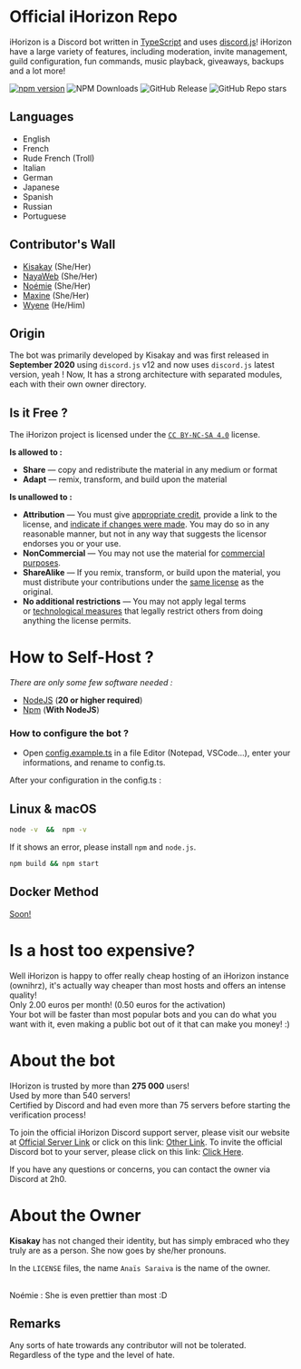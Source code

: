 # Official iHorizon Repo

iHorizon is a Discord bot written in [TypeScript](https://www.typescriptlang.org/) and uses [discord.js](https://npmjs.com/discord.js)!
iHorizon have a large variety of features, including moderation, invite management, guild configuration, fun commands, music playback, giveaways, backups and a lot more!

[![npm version](https://badge.fury.io/js/ihrz.svg)](https://badge.fury.io/js/ihrz)
![NPM Downloads](https://img.shields.io/npm/dm/ihrz)
![GitHub Release](https://img.shields.io/github/v/release/ihrz/ihrz)
![GitHub Repo stars](https://img.shields.io/github/stars/ihrz/ihrz)

## Languages

* English
* French
* Rude French (Troll)
* Italian
* German
* Japanese
* Spanish
* Russian
* Portuguese

## Contributor's Wall

- [Kisakay](https://github.com/Kisakay) (She/Her)
- [NayaWeb](https://github.com/belugafr) (She/Her)
- [Noémie](https://github.com/name-shitty-github-profile) (She/Her)
- [Maxine](https://github.com/mxi1n) (She/Her)
- [Wyene](https://github.com/tryedandcatched) (He/Him)

## Origin

The bot was primarily developed by Kisakay and was first released in **September 2020** using `discord.js` v12 and now uses `discord.js` latest version, yeah !
Now, It has a strong architecture with separated modules, each with their own owner directory.

## Is it Free ?

The iHorizon project is licensed under the  [`CC BY-NC-SA 4.0`](https://creativecommons.org/licenses/by-nc-sa/4.0/) license.

**Is allowed to :**

- **Share** — copy and redistribute the material in any medium or format
- **Adapt** — remix, transform, and build upon the material

**Is unallowed to :**

- **Attribution** — You must give [appropriate credit](https://creativecommons.org/licenses/by-nc-sa/4.0/), provide a link to the license, and [indicate if changes were made](https://creativecommons.org/licenses/by-nc-sa/4.0/). You may do so in any reasonable manner, but not in any way that suggests the licensor endorses you or your use.
- **NonCommercial** — You may not use the material for [commercial purposes](https://creativecommons.org/licenses/by-nc-sa/4.0/).
- **ShareAlike** — If you remix, transform, or build upon the material, you must distribute your contributions under the [same license](https://creativecommons.org/licenses/by-nc-sa/4.0/) as the original.
- **No additional restrictions** — You may not apply legal terms or [technological measures](https://creativecommons.org/licenses/by-nc-sa/4.0/) that legally restrict others from doing anything the license permits.

# How to Self-Host ?

_There are only some few software needed :_

- [NodeJS](https://nodejs.org) (**20 or higher required**)
- [Npm](https://npmjs.com) (**With NodeJS**)

### How to configure the bot ?

* Open [config.example.ts](https://github.com/ihrz/ihrz/blob/dev/src/files/config.example.ts) in a file Editor (Notepad, VSCode...), enter your informations, and rename to config.ts.

After your configuration in the config.ts :

## Linux & macOS

```bash
node -v  &&  npm -v
```

If it shows an error, please install `npm` and `node.js`.

```bash
npm build && npm start
```

## Docker Method

[Soon!](https://hub.docker.com/r/kisakay/ihorizon "See more")

# Is a host too expensive?

Well iHorizon is happy to offer really cheap hosting of an iHorizon instance (ownihrz), it's actually way cheaper than most hosts and offers an intense quality!<br>
Only 2.00 euros per month! (0.50 euros for the activation)<br>
Your bot will be faster than most popular bots and you can do what you want with it, even making a public bot out of it that can make you money! :)

# About the bot

IHorizon is trusted by more than **275 000** users!<br>
Used by more than 540 servers!
<br>
Certified by Discord and had even more than 75 servers before starting the verification process!

To join the official iHorizon Discord support server, please visit our website at [Official Server Link](http://discord.ihorizon.me/) or click on this link: [Other Link](https://discord.gg/ZpBPGNsAsu).
To invite the official Discord bot to your server, please click on this link: [Click Here](https://discord.com/api/oauth2/authorize?client_id=945202900907470899&permissions=8&scope=bot).

If you have any questions or concerns, you can contact the owner via Discord at 2h0.

# About the Owner

**Kisakay** has not changed their identity, but has simply embraced who they truly are as a person. She now goes by she/her pronouns.

In the `LICENSE` files, the name `Anaïs Saraiva` is the name of the owner.

<br>
Noémie : She is even prettier than most :D

## Remarks

Any sorts of hate trowards any contributor will not be tolerated.<br>
Regardless of the type and the level of hate.
